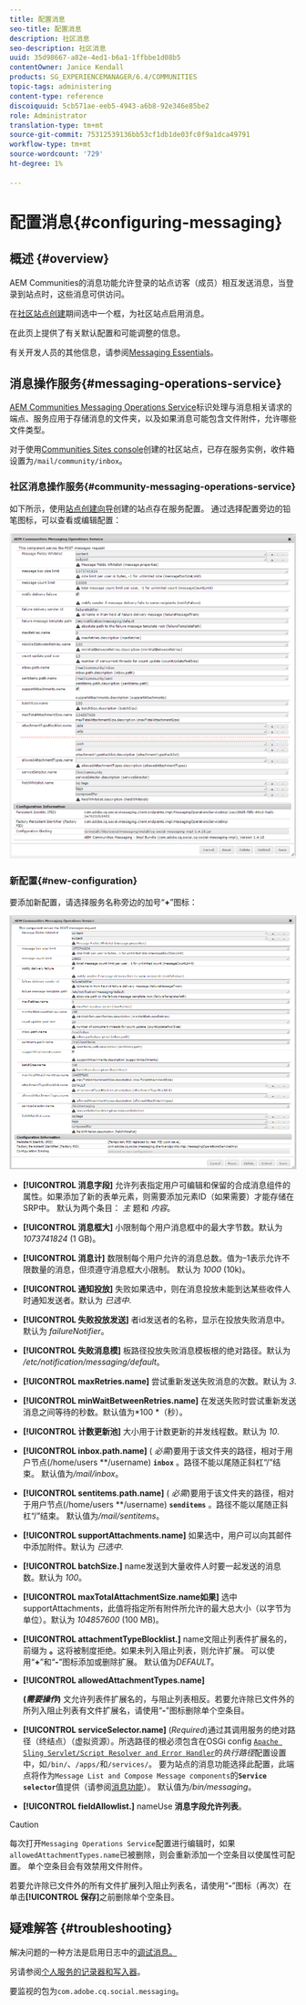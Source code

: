 ```yaml
---
title: 配置消息
seo-title: 配置消息
description: 社区消息
seo-description: 社区消息
uuid: 35d98667-a82e-4ed1-b6a1-1ffbbe1d08b5
contentOwner: Janice Kendall
products: SG_EXPERIENCEMANAGER/6.4/COMMUNITIES
topic-tags: administering
content-type: reference
discoiquuid: 5cb571ae-eeb5-4943-a6b8-92e346e85be2
role: Administrator
translation-type: tm+mt
source-git-commit: 75312539136bb53cf1db1de03fc0f9a1dca49791
workflow-type: tm+mt
source-wordcount: '729'
ht-degree: 1%

---
```



# 配置消息{#configuring-messaging}

## 概述 {#overview}

AEM Communities的消息功能允许登录的站点访客（成员）相互发送消息，当登录到站点时，这些消息可供访问。

在[社区站点创建](sites-console.md)期间选中一个框，为社区站点启用消息。

在此页上提供了有关默认配置和可能调整的信息。

有关开发人员的其他信息，请参阅[Messaging Essentials](essentials-messaging.md)。

## 消息操作服务{#messaging-operations-service}

[AEM Communities Messaging Operations Service](http://localhost:4502/system/console/configMgr/com.adobe.cq.social.messaging.client.endpoints.impl.MessagingOperationsServiceImpl)标识处理与消息相关请求的端点、服务应用于存储消息的文件夹，以及如果消息可能包含文件附件，允许哪些文件类型。

对于使用[Communities Sites console](sites-console.md)创建的社区站点，已存在服务实例，收件箱设置为`/mail/community/inbox`。

### 社区消息操作服务{#community-messaging-operations-service}

如下所示，使用[站点创建向导](sites-console.md)创建的站点存在服务配置。 通过选择配置旁边的铅笔图标，可以查看或编辑配置：

![chlimage_1-63](assets/chlimage_1-63.png)

### 新配置{#new-configuration}

要添加新配置，请选择服务名称旁边的加号“**+**”图标：

![chlimage_1-64](assets/chlimage_1-64.png)

* **[!UICONTROL 消息字段]**
允许列表指定用户可编辑和保留的合成消息组件的属性。如果添加了新的表单元素，则需要添加元素ID（如果需要）才能存储在SRP中。 默认为两个条目： 
*主* 题和 *内容*。

* **[!UICONTROL 消息框大]**
小限制每个用户消息框中的最大字节数。默认为 
*1073741824* (1 GB)。

* **[!UICONTROL 消息计]**
数限制每个用户允许的消息总数。值为–1表示允许不限数量的消息，但须遵守消息框大小限制。 默认为 
*1000* (10k)。

* **[!UICONTROL 通知投放]**
失败如果选中，则在消息投放未能到达某些收件人时通知发送者。默认为 
*已选中*.

* **[!UICONTROL 失败投放发送]**
者id发送者的名称，显示在投放失败消息中。默认为 
*failureNotifier*。

* **[!UICONTROL 失败消息模]**
板路径投放失败消息模板根的绝对路径。默认为 
*/etc/notification/messaging/default*。

* **[!UICONTROL maxRetries.name]**
尝试重新发送失败消息的次数。默认为 
*3*.

* **[!UICONTROL minWaitBetweenRetries.name]**
在发送失败时尝试重新发送消息之间等待的秒数。默认值为*100 *（秒）。

* **[!UICONTROL 计数更新池]**
大小用于计数更新的并发线程数。默认为 
*10*.

* **[!UICONTROL inbox.path.name]**
(
*必需*)要用于该文件夹的路径，相对于用户节点(/home/users **/username) **`inbox`** 。路径不能以尾随正斜杠“/”结束。 默认值为&#x200B;*/mail/inbox*。

* **[!UICONTROL sentitems.path.name]**
(
*必需*)要用于该文件夹的路径，相对于用户节点(/home/users **/username) **`senditems`** 。路径不能以尾随正斜杠“/”结束。 默认值为&#x200B;*/mail/sentitems*。

* **[!UICONTROL supportAttachments.name]**
如果选中，用户可以向其邮件中添加附件。默认为 
*已选中*.

* **[!UICONTROL batchSize.]**
name发送到大量收件人时要一起发送的消息数。默认为 
*100*。

* **[!UICONTROL maxTotalAttachmentSize.name如果]**
选中supportAttachments，此值将指定所有附件所允许的最大总大小（以字节为单位）。默认为 
*104857600* (100 MB)。

* **[!UICONTROL attachmentTypeBlocklist.]**
name文阻止列表件扩展名的，前缀为
**。**&#x200B;这将被制度拒绝。如果未列入阻止列表，则允许扩展。 可以使用“**+**”和“**-**”图标添加或删除扩展。 默认值为&#x200B;*DEFAULT*。

* **[!UICONTROL allowedAttachmentTypes.name]**

   **(*需要操作*)** 文允许列表件扩展名的，与阻止列表相反。若要允许除已文件外的所列入阻止列表有文件扩展名，请使用“**-**”图标删除单个空条目。

* **[!UICONTROL serviceSelector.name]**
(*Required*)通过其调用服务的绝对路径（终结点）（虚拟资源）。所选路径的根必须包含在OSGi config [ `Apache Sling Servlet/Script Resolver and Error Handler`](http://localhost:4502/system/console/configMgr/org.apache.sling.servlets.resolver.SlingServletResolver)的&#x200B;*执行路径*&#x200B;配置设置中，如`/bin/`、`/apps/`和`/services/`。 要为站点的消息功能选择此配置，此端点将作为`Message List and Compose Message components`的&#x200B;**`Service selector`**&#x200B;值提供（请参阅[消息功能](configure-messaging.md)）。 默认值为&#x200B;*/bin/messaging*。

* **[!UICONTROL fieldAllowlist.]**
nameUse 
**消息字段允许列表**。

>[!CAUTION]
>
>每次打开`Messaging Operations Service`配置进行编辑时，如果`allowedAttachmentTypes.name`已被删除，则会重新添加一个空条目以使属性可配置。 单个空条目会有效禁用文件附件。
>
>若要允许除已文件外的所有文件扩展列入阻止列表名，请使用“**-**”图标（再次）在单击&#x200B;**[!UICONTROL 保存]**&#x200B;之前删除单个空条目。

## 疑难解答 {#troubleshooting}

解决问题的一种方法是启用日志中的[调试消息。](../../help/sites-administering/troubleshooting.md)

另请参阅[个人服务的记录器和写入器](../../help/sites-deploying/configure-logging.md#loggers-and-writers-for-individual-services)。

要监视的包为`com.adobe.cq.social.messaging`。
